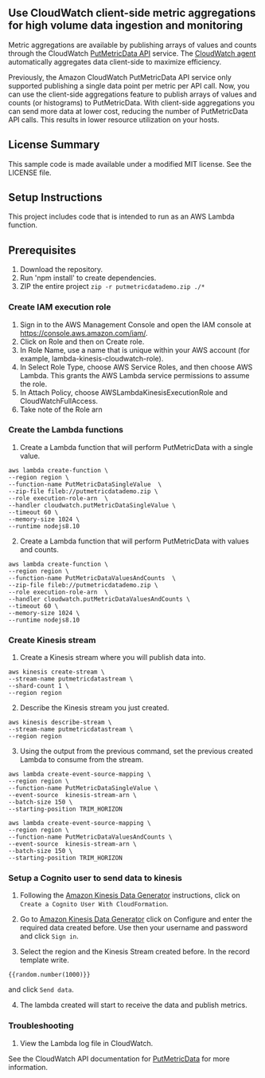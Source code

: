 ## Use CloudWatch client-side metric aggregations for high volume data ingestion and monitoring

 Metric aggregations are available by publishing arrays of values and counts through the CloudWatch [PutMetricData API](https://docs.aws.amazon.com/AmazonCloudWatch/latest/APIReference/API_PutMetricData.html) service. The [CloudWatch agent](https://docs.aws.amazon.com/AmazonCloudWatch/latest/monitoring/install-CloudWatch-Agent-on-first-instance.html) automatically aggregates data client-side to maximize efficiency. 
 
Previously, the Amazon CloudWatch PutMetricData API service only supported publishing a single data point per metric per API call. Now, you can use the client-side aggregations feature to publish arrays of values and counts (or histograms) to PutMetricData. With client-side aggregations you can send more data at lower cost, reducing the number of PutMetricData API calls. This results in lower resource utilization on your hosts.

## License Summary

This sample code is made available under a modified MIT license. See the LICENSE file.

## Setup Instructions

This project includes code that is intended to run as an AWS Lambda function. 

## Prerequisites

1. Download the repository.
2. Run 'npm install' to create dependencies.
3. ZIP the entire project `zip -r putmetricdatademo.zip ./*`

### Create IAM execution role
1. Sign in to the AWS Management Console and open the IAM console at https://console.aws.amazon.com/iam/.
2. Click on Role and then on Create role.
3. In Role Name, use a name that is unique within your AWS account (for example, lambda-kinesis-cloudwatch-role).
4. In Select Role Type, choose AWS Service Roles, and then choose AWS Lambda. This grants the AWS Lambda service permissions to assume the role.
5. In Attach Policy, choose AWSLambdaKinesisExecutionRole and CloudWatchFullAccess.
6. Take note of the Role arn

### Create the Lambda functions

1. Create a Lambda function that will perform PutMetricData with a single value.
```
aws lambda create-function \
--region region \
--function-name PutMetricDataSingleValue  \
--zip-file fileb://putmetricdatademo.zip \
--role execution-role-arn  \
--handler cloudwatch.putMetricDataSingleValue \
--timeout 60 \
--memory-size 1024 \
--runtime nodejs8.10
```

2. Create a Lambda function that will perform PutMetricData with values and counts.
```
aws lambda create-function \
--region region \
--function-name PutMetricDataValuesAndCounts  \
--zip-file fileb://putmetricdatademo.zip \
--role execution-role-arn  \
--handler cloudwatch.putMetricDataValuesAndCounts \
--timeout 60 \
--memory-size 1024 \
--runtime nodejs8.10
```

### Create Kinesis stream
1. Create a Kinesis stream where you will publish data into.
```
aws kinesis create-stream \
--stream-name putmetricdatastream \
--shard-count 1 \
--region region
```
2. Describe the Kinesis stream you just created.
```
aws kinesis describe-stream \
--stream-name putmetricdatastream \
--region region
```
3. Using the output from the previous command, set the previous created Lambda to consume from the stream.
```
aws lambda create-event-source-mapping \
--region region \
--function-name PutMetricDataSingleValue \
--event-source  kinesis-stream-arn \
--batch-size 150 \
--starting-position TRIM_HORIZON
```

```
aws lambda create-event-source-mapping \
--region region \
--function-name PutMetricDataValuesAndCounts \
--event-source  kinesis-stream-arn \
--batch-size 150 \
--starting-position TRIM_HORIZON
```

### Setup a Cognito user to send data to kinesis
1. Following the [Amazon Kinesis Data Generator](https://awslabs.github.io/amazon-kinesis-data-generator/web/help.html) instructions, click on `Create a Cognito User With CloudFormation`.

2. Go to [Amazon Kinesis Data Generator](https://awslabs.github.io/amazon-kinesis-data-generator) click on Configure and enter the required data created before. Use then your username and password and click `Sign in`.

3. Select the region and the Kinesis Stream created before. In the record template write.

```
{{random.number(1000)}}
```
and click `Send data`.

4. The lambda created will start to receive the data and publish metrics.

### Troubleshooting

1. View the Lambda log file in CloudWatch.

See the CloudWatch API documentation for [PutMetricData](https://docs.aws.amazon.com/AmazonCloudWatch/latest/APIReference/API_PutMetricData.html) for more information.
